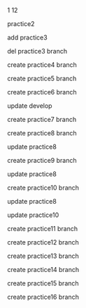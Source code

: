 1
12

practice2

add practice3

del practice3 branch 

create practice4 branch

create practice5 branch

create practice6 branch

update develop

create practice7 branch

create practice8 branch

update practice8

create practice9 branch

update practice8

create practice10 branch

update practice8

update practice10

create practice11 branch

create practice12 branch

create practice13 branch

create practice14 branch

create practice15 branch

create practice16 branch

